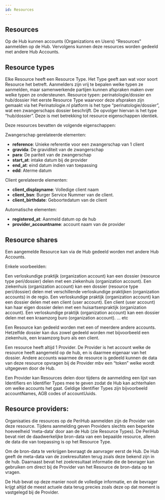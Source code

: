 ```yaml
---
id: Resources
---
```


## Resources

Op de Hub kunnen accounts (Organizations en Users) “Resources” aanmelden op de Hub. Vervolgens kunnen deze resources worden gedeeld met andere Hub Accounts.

## Resource types
Elke Resource heeft een Resource Type. Het Type geeft aan wat voor soort Resource het betreft. Aanmelders zijn vrij te bepalen welke typen ze aanmelden, maar samenwerkende partijen kunnen afspraken maken over welke typen ze ondersteunen.
Resource typen: perinatologie/dossier en hub/dossier
Het eerste Resource Type waarvoor deze afspraken zijn gemaakt via het Perinatologie.nl platform is het type “perinatologie/dossier”, wat een zwangerschaps dossier beschrijft. De opvolger hiervan is het type “hub/dossier”. Deze is met betrekking tot resource eigenschappen identiek.

Deze resources bevatten de volgende eigenschappen:

Zwangerschap gerelateerde elementen:

* **reference**: Unieke referentie voor een zwangerschap van 1 client
* **gravida**: De graviditeit van de zwangerschap
* **para**: De pariteit van de zwangerschap
* **start_at**: intake datum bij de provider
* **end_at**: eind datum indien van toepassing
* **edd**: Aterme datum


Client gerelateerde elementen:

* **client_displayname**: Volledige client naam
* **client_bsn**: Burger Service Nummer van de client.
* **client_birthdate**: Geboortedatum van de client


Automatische elementen:

* **registered_at**: Aanmeld datum op de hub
* **provider_accountname**: account naam van de provider


## Resource shares

Een aangemelde Resource kan via de Hub gedeeld worden met andere Hub Accounts.

Enkele voorbeelden:

Een verloskundige praktijk (organization account) kan een dossier (resource type peri/dossier) delen met een ziekenhuis (organization account).
Een ziekenhuis (organization account) kan een dossier (resource type peri/dossier) delen met verschillende verloskundige praktijken (organization accounts) in de regio.
Een verloskundige praktijk (organization account) kan een dossier delen met een client (user account).
Een client (user account) kan haar eigen dossier delen met een huisartsenpraktijk (organization account).
Een verloskundige praktijk (organization account) kan een dossier delen met een kraamzorg buro (organization account).
… etc

Een Resource kan gedeeld worden met een of meerdere andere accounts. Hetzelfde dossier kan dus zowel gedeeld worden met bijvoorbeeld een ziekenhuis, een kraamzorg buro als een client.

Een resource heeft altijd 1 Provider. De Provider is het account welke de resource heeft aangemeld op de hub, en is daarmee eigenaar van het dossier. Andere accounts waarmee de resource is gedeeld kunnen de data van deze resource opvragen bij de Provider mbv een “token” welke wordt uitgegeven door de Hub.

Een Provider kan Resources delen door tijdens de aanmelding een lijst van Identifiers en Identifier Types mee te geven zodat de Hub kan achterhalen om welke accounts het gaat. Geldige Identifier Types zijn bijvoorbeeld accountNames, AGB codes of accountUuids.

## Resource providers:

Organisaties die resources op de PeriHub aanmelden zijn de Provider van deze resource. Tijdens aanmelding geven Providers slechts een beperkte hoeveelheid ‘meta-data’ door aan de Hub (zie Resource Types). De PeriHub bevat niet de daadwerkelijke bron-data van een bepaalde resource, alleen de data die van toepassing is op het Resource Type.

Om de bron-data te verkrijgen bevraagt de aanvrager eerst de Hub. De Hub geeft de meta-data van de zoekresultaten terug zoals deze bekend zijn in de hub. Daarnaast bevat het zoekresultaat informatie die de bevrager kan gebruiken om direct bij de Provider van het Resource de bron-data op te vragen.

De Hub bevat op deze manier nooit de volledige informatie, en de bevrager krijgt altijd de meest actuele data terug precies zoals deze op dat moment is vastgelegd bij de Provider.
